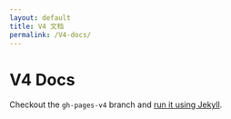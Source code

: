 ```yaml
---
layout: default
title: V4 文档
permalink: /V4-docs/
---
```


# V4 Docs

Checkout the `gh-pages-v4` branch and [run it using Jekyll](https://help.github.com/articles/setting-up-your-pages-site-locally-with-jekyll/).